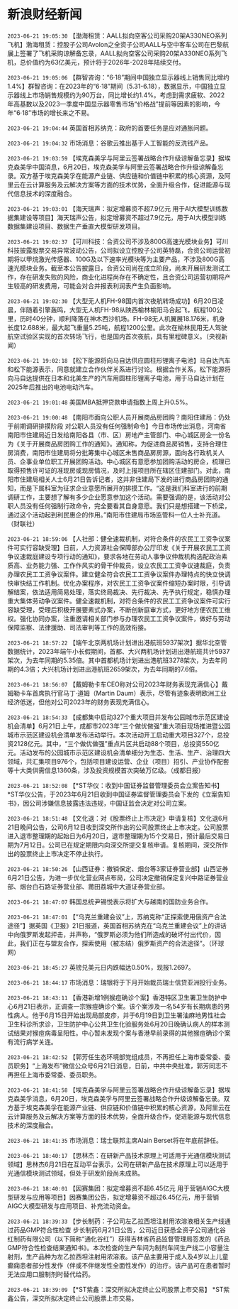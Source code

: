 # 新浪财经新闻
`2023-06-21 19:05:30` 【渤海租赁：AALL拟向空客公司采购20架A330NEO系列飞机】渤海租赁：控股子公司Avolon之全资子公司AALL与空中客车公司在巴黎航展上签署了飞机采购谅解备忘录，AALL拟向空客公司采购20架A330NEO系列飞机，总价值约为63亿美元，预计将于2026年-2028年陆续交付。

`2023-06-21 19:05:06` 【群智咨询：“6·18”期间中国独立显示器线上销售同比增约1.4%】群智咨询：在2023年的“6·18”期间（5.31-6.18），数据显示，中国独立显示器线上市场销售规模约为90万台，同比增长约1.4%。考虑到需求疲软、2022年高基数以及2023一季度中国显示器零售市场“价格战”提前等因素的影响，今年“6·18”市场的增长来之不易。

`2023-06-21 19:04:44` 英国首相苏纳克：政府的首要任务是应对通胀问题。

`2023-06-21 19:04:32` 市场消息：谷歌云推出基于人工智能的反洗钱产品。

`2023-06-21 19:03:59`   【埃克森美孚与阿里云签署战略合作升级谅解备忘录】据埃克森美孚中国消息，6月20日，埃克森美孚与阿里云签署战略合作升级谅解备忘录。双方基于埃克森美孚在能源产业链、供应链和价值链中积累的核心资源，及阿里云在云计算服务及云解决方案等方面的技术优势，全面升级合作，促进能源与现代信息技术的深度融合。

`2023-06-21 19:03:01`   【海天瑞声：拟定增募资不超7.9亿元 用于AI大模型训练数据集建设等项目】海天瑞声公告，拟定增募资不超过7.9亿元，用于AI大模型训练数据集建设项目、数据生产垂直大模型研发项目。

`2023-06-21 19:02:37`   【可川科技：合资公司不涉及800G高速光模块业务】可川科技披露股票交易异常波动公告，公司拟设立控股子公司英特磊，合资公司运营初期将以甲烷激光传感器、100G及以下速率光模块等为主要产品，不涉及800G高速光模块业务。截至本公告披露日，合资公司尚在成立阶段，尚未开展研发测试工作，存在研发失败的风险，商业化进程尚存在不确定性，且合资公司运营初期将产生较高的研发费用，可能会对合并报表利润表产生负面影响。

`2023-06-21 19:02:30` 【大型无人机FH-98国内首次夜航转场成功】6月20日凌晨，伴随着引擎轰鸣，大型无人机FH-98从陕西榆林榆阳马合起飞，航程100公里，历时40分钟，顺利降落在神木西沙机场。FH-98无人机翼展18.176米，机身长度12.688米，最大起飞重量5.25吨，航程1200公里。此次在榆林民用无人驾驶航空试验区实现的首次转场飞行，也是国内首次夜航，具有里程碑意义。（央视新闻）

`2023-06-21 19:02:18`   【松下能源将向马自达供应圆柱形锂离子电池】马自达汽车和松下能源表示，同意就建立合作伙伴关系进行讨论。根据合作关系，松下能源将向马自达提供在日本和北美生产的汽车用圆柱形锂离子电池，用于马自达计划在2025年后推出的电池电动汽车。

`2023-06-21 19:01:48`   美国MBA抵押贷款申请指数上周上升0.5%。

`2023-06-21 19:00:48` 【南阳市面向公职人员开展商品房团购？南阳住建局：仍处于前期调研排摸阶段 对公职人员没有任何强制命令】今日市场传出消息，河南省南阳市住建局近日发给南阳各县（市、区）房地产主管部门、中心城区房企一份名为《关于开展商品房团购工作的通知》。通知称，为促进商品房销售，支持合理住房消费，南阳市住建局将分批筹集中心城区未售商品房房源，面向各行政机关人员、企事业单位职工开展团购活动。中心城区有意愿参加团购活动的房企，梳理已取得预售许可证的准现房或现房情况，及时上报项目所在辖区住建部门。对此，南阳市住建局相关人士6月21日告诉记者，这并非住建局下发的进行商品房团购的通知，而是下属科室为征求企业意愿所展开的排摸工作。“这是我们科室进行的前期调研工作，主要想了解有多少企业愿意参加这个活动。需要强调的是，该活动对公职人员没有任何强制行政命令，完全要看其自身意愿。我们只是想搭建一下桥梁，通过这个活动起到利民惠企的作用。”南阳市住建局市场监管科一位人士补充道。（财联社）

`2023-06-21 18:59:06` 【人社部：健全速裁机制，对符合条件的农民工工资争议案件可实行容缺受理】日前，人力资源社会保障部办公厅印发《关于开展农民工工资争议速裁庭建设专项行动的通知》，要求各地在劳动人事争议仲裁机构选配政治素质高、业务能力强、工作作风实的骨干仲裁员，设立农民工工资争议速裁庭，负责办理农民工工资争议案件。建立健全符合农民工工资争议案件办理特点的快立快调快审快结工作机制。优化办案程序，对农民工工资争议案件缩短办案时限，引导调解结案，依法适用简易处理，落实终局裁决、先行裁决、先予执行规定，稳慎办理重大集体劳动争议案件。健全速裁机制，对符合条件的农民工工资争议案件可实行容缺受理，受理后积极开展要素式办案，不断创新庭审方式，更好地方便农民工维权。强化协同办案，注重邀请相关部门参与办理农民工工资争议案件，做好与劳动保障监察、法律援助、司法审判等工作的高效衔接。

`2023-06-21 18:57:22` 【端午北京两机场计划进出港航班5937架次】据华北空管数据统计，2023年端午小长假期间，首都、大兴两机场计划进出港航班共计5937架次，为去年同期的5.35倍。其中首都机场计划进出港航班3278架次，为去年同期的4.3倍；大兴机场计划进出港航班2659架次，为去年同期的7.6倍。

`2023-06-21 18:56:07` 【戴姆勒卡车CEO称对公司2023年财务表现充满信心】戴姆勒卡车首席执行官马丁·道姆（Martin Daum）表示，尽管有迹象表明欧洲工业经济低迷，但他对公司2023年的财务表现充满信心。

`2023-06-21 18:54:33` 【成都集中启动327个重大项目并发布公园城市示范区建设机会清单】6月21日上午，成都市2023年“三个做优做强”重大项目现场推进暨公园城市示范区建设机会清单发布活动举行。本次活动开工启动重大项目327个，总投资2128亿元。其中，“三个做优做强”重点片区共启动88个项目，总投资550亿元。活动发布的公园城市示范区建设机会清单细分为生态、生活、生产、治理四大领域，共汇集项目976个，包括项目建设运营、企业（项目）招引、产业协作配套等十大类供需信息1360条，涉及投资规模首次突破万亿级。（成都日报）

`2023-06-21 18:52:08` 【*ST华仪：收到中国证券监督管理委员会立案告知书】*ST华仪公告，于2023年6月21日收到中国证券监督管理委员会下发的《立案告知书》，因公司涉嫌信息披露违法违规，中国证监会决定对公司立案。

`2023-06-21 18:51:48` 【文化退：对《股票终止上市决定》申请复核】文化退6月21日晚间公告，公司6月12日收到深交所作出的公司股票终止上市决定。公司股票进入退市整理期的起始日为6月20日，退市整理期为15个交易日，预计最后交易日期为7月12日。公司已在规定期限内向深交所提交复核申请。复核期间，深交所作出的股票终止上市决定不停止执行。

`2023-06-21 18:50:26` 【山西证券：撤销保定、烟台等3家证券营业部】山西证券6月21日公告，为进一步优化营业网点布局，公司决定撤销保定复兴中路证券营业部、烟台白石路证券营业部、莆田荔城中大道证券营业部。

`2023-06-21 18:47:07` 韩国总统尹锡悦表示将扩大与越南的国防业务合作。

`2023-06-21 18:47:01` 【“乌克兰重建会议”上，苏纳克称“正探索使用俄资产合法途径”】据英国《卫报》21日报道，英国首相苏纳克在“乌克兰重建会议”上的讲话中向俄罗斯发起抨击，并声称，“俄罗斯必须为他们所造成的破坏付出代价，因此，我们正在与盟友合作，探索使用（被冻结）俄罗斯资产的合法途径”。（环球网）

`2023-06-21 18:45:27` 英镑兑美元日内跌幅达0.50%，现报1.2697。

`2023-06-21 18:44:17` 市场消息：瑞银将于下月开始裁员瑞士信贷亚洲投行业务。

`2023-06-21 18:43:11` 【香港新增1例猴痘确诊个案】香港特区卫生署卫生防护中心6月21日表示，正调查一宗猴痘确诊个案。该个案涉及一名54岁有长期病患的男性病人。他于6月15日开始出现局部皮疹，并于6月19日到卫生署油麻地男性社会卫生科诊所求诊，卫生防护中心公共卫生化验服务处6月20日晚确认病人的样本测试结果对猴痘病毒呈阳性。中心暂未发现个案与香港早前录得的其他猴痘确诊个案有流行病学关连。

`2023-06-21 18:42:52` 【郭芳任生态环境部党组成员，不再担任上海市委常委、委员职务】“上海发布”微信公众号6月21日消息，日前，中共中央批准，郭芳同志不再担任上海市委常委、委员职务。

`2023-06-21 18:41:58` 【埃克森美孚与阿里云签署战略合作升级谅解备忘录】据埃克森美孚消息，6月20日，埃克森美孚与阿里云签署战略合作升级谅解备忘录。双方基于埃克森美孚在能源产业链、供应链和价值链中积累的核心资源，及阿里云在云计算服务及云解决方案等方面的技术优势，全面升级合作，促进能源与现代信息技术的深度融合。

`2023-06-21 18:41:35` 市场消息：瑞士联邦主席Alain Berset将在年底前辞任。

`2023-06-21 18:40:17` 【思林杰：在研新产品技术原理上可适用于光通信模块测试领域】思林杰6月21日在互动平台表示，公司在研新产品在技术原理上可以适用于光通信模块测试领域，但处于研发阶段尚未成熟。

`2023-06-21 18:40:01` 【因赛集团：拟定增募资不超6.45亿元 用于营销AIGC大模型研发与应用等项目】因赛集团公告，拟定增募资不超过6.45亿元，用于营销AIGC大模型研发与应用项目、补充流动资金。

`2023-06-21 18:39:33` 【步长制药：子公司左乙拉西坦注射用浓溶液相关生产线通过药品GMP符合性检查 步长制药6月21日公告，公司近日获悉全资子公司通化谷红制药有限公司（以下简称“通化谷红”）获得吉林省药品监督管理局签发的《药品GMP符合性检查结果通知书》。本次检查的生产车间为制剂车间生产线二小容量注射剂，生产品种为左乙拉西坦注射用浓溶液。该产品主要用于成人及4岁以上儿童癫痫患者部分性发作（伴或不伴继发性全面性发作）的治疗。该产品可在患者暂时无法应用口服制剂时替代给药。

`2023-06-21 18:39:09` 【*ST紫鑫：深交所拟决定终止公司股票上市交易】 *ST紫鑫公告，深交所拟决定终止公司股票上市交易。

